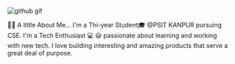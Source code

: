 ![github gif](https://github.com/user-attachments/assets/f83e0593-fb33-40e0-b48b-5f667222365c)

👨‍💻 A little About Me... 
I'm a Thi-year Student🎓 @PSIT KANPUR pursuing CSE. I'm a Tech Enthusiast 💻 😃 passionate about learning and working with new tech. I love building interesting and amazing products that serve a great deal of purpose.
